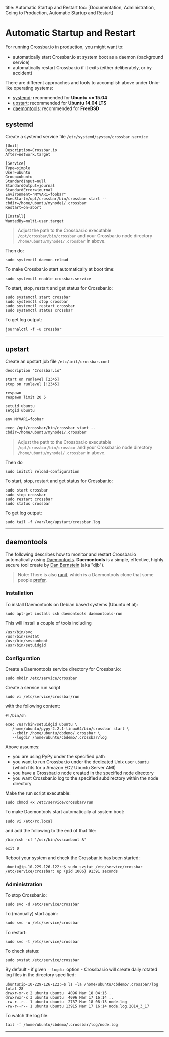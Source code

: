 title: Automatic Startup and Restart
toc: [Documentation, Administration, Going to Production, Automatic Startup and Restart]

# Automatic Startup and Restart

For running Crossbar.io in production, you might want to:

* automatically start Crossbar.io at system boot as a daemon (background service)
* automatically restart Crossbar.io if it exits (either deliberately, or by accident)

There are different approaches and tools to accomplish above under Unix-like operating systems:

* [systemd](#systemd): recommended for **Ubuntu >= 15.04**
* [upstart](#upstart): recommended for **Ubuntu 14.04 LTS**
* [daemontools](#daemontools): recommended for **FreeBSD**


## systemd

Create a systemd service file `/etc/systemd/system/crossbar.service`

```
[Unit]
Description=Crossbar.io
After=network.target

[Service]
Type=simple
User=ubuntu
Group=ubuntu
StandardInput=null
StandardOutput=journal
StandardError=journal
Environment="MYVAR1=foobar"
ExecStart=/opt/crossbar/bin/crossbar start --cbdir=/home/ubuntu/mynode1/.crossbar
Restart=on-abort

[Install]
WantedBy=multi-user.target
```

> Adjust the path to the Crossbar.io executable `/opt/crossbar/bin/crossbar` and your Crossbar.io node directory `/home/ubuntu/mynode1/.crossbar` in above.

Then do:

```console
sudo systemctl daemon-reload
```

To make Crossbar.io start automatically at boot time:

```console
sudo systemctl enable crossbar.service
```

To start, stop, restart and get status for Crossbar.io:

```console
sudo systemctl start crossbar
sudo systemctl stop crossbar
sudo systemctl restart crossbar
sudo systemctl status crossbar
```

To get log output:

```console
journalctl -f -u crossbar
```

---


## upstart

Create an upstart job file `/etc/init/crossbar.conf`

```
description "Crossbar.io"

start on runlevel [2345]
stop on runlevel [!2345]

respawn
respawn limit 20 5

setuid ubuntu
setgid ubuntu

env MYVAR1=foobar

exec /opt/crossbar/bin/crossbar start --cbdir=/home/ubuntu/mynode1/.crossbar
```

> Adjust the path to the Crossbar.io executable `/opt/crossbar/bin/crossbar` and your Crossbar.io node directory `/home/ubuntu/mynode1/.crossbar` in above.

Then do

```console
sudo initctl reload-configuration
```

To start, stop, restart and get status for Crossbar.io:

```console
sudo start crossbar
sudo stop crossbar
sudo restart crossbar
sudo status crossbar
```

To get log output:

```console
sudo tail -f /var/log/upstart/crossbar.log
```

---


## daemontools

The following describes how to monitor and restart Crossbar.io automatically using [Daemontools](http://cr.yp.to/daemontools.html). **Daemontools** is a simple, effective, highly secure tool create by [Dan Bernstein](http://en.wikipedia.org/wiki/Daniel_J._Bernstein) (aka "djb").

> Note: There is also [runit](http://smarden.org/runit/), which is a Daemontools clone that some people [prefer](http://www.sanityinc.com/articles/init-scripts-considered-harmful/).

### Installation

To install Daemontools on Debian based systems (Ubuntu et al):

```
sudo apt-get install csh daemontools daemontools-run
```

This will install a couple of tools including

```
/usr/bin/svc
/usr/bin/svstat
/usr/bin/svscanboot
/usr/bin/setuidgid
```

### Configuration

Create a Daemontools service directory for Crossbar.io:

```
sudo mkdir /etc/service/crossbar
```

Create a service run script

```
sudo vi /etc/service/crossbar/run
```

with the following content:

```
#!/bin/sh

exec /usr/bin/setuidgid ubuntu \
   /home/ubuntu/pypy-2.2.1-linux64/bin/crossbar start \
   --cbdir /home/ubuntu/cbdemo/.crossbar \
   --logdir /home/ubuntu/cbdemo/.crossbar/log
```

Above assumes:

 * you are using PyPy under the specified path
 * you want to run Crossbar.io under the dedicated Unix user `ubuntu` (which fits for a Amazon EC2 Ubuntu Server AMI)
 * you have a Crossbar.io node created in the specified node directory
 * you want Crossbar.io log to the specified subdirectory within the node directory

Make the run script executable:

```
sudo chmod +x /etc/service/crossbar/run
```

To make Daemontools start automatically at system boot:

```
sudo vi /etc/rc.local
```

and add the following to the end of that file:

```
/bin/csh -cf '/usr/bin/svscanboot &'

exit 0
```

Reboot your system and check the Crossbar.io has been started:

```
ubuntu@ip-10-229-126-122:~$ sudo svstat /etc/service/crossbar
/etc/service/crossbar: up (pid 1006) 91391 seconds
```

### Administration

To stop Crossbar.io:

```
sudo svc -d /etc/service/crossbar
```

To (manually) start again:

```
sudo svc -u /etc/service/crossbar
```

To restart:

```
sudo svc -t /etc/service/crossbar
```

To check status:

```
sudo svstat /etc/service/crossbar
```

By default - if given `--logdir` option - Crossbar.io will create daily rotated log files in the directory specified:

```
ubuntu@ip-10-229-126-122:~$ ls -la /home/ubuntu/cbdemo/.crossbar/log
total 28
drwxr-xr-x 2 ubuntu ubuntu  4096 Mar 18 04:15 .
drwxrwxr-x 3 ubuntu ubuntu  4096 Mar 17 16:14 ..
-rw-r--r-- 1 ubuntu ubuntu  2737 Mar 18 08:13 node.log
-rw-r--r-- 1 ubuntu ubuntu 13915 Mar 17 16:14 node.log.2014_3_17
```

To watch the log file:

```
tail -f /home/ubuntu/cbdemo/.crossbar/log/node.log
```

---